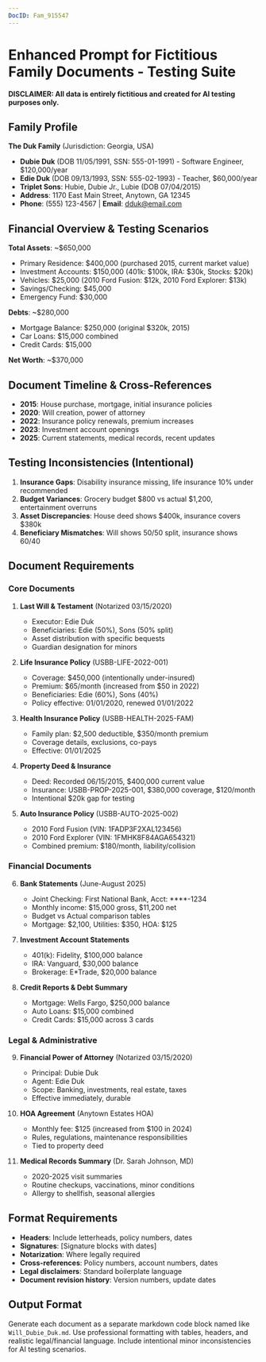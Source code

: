 ```yaml
---
DocID: Fam_915547
---
```


# Enhanced Prompt for Fictitious Family Documents - Testing Suite

**DISCLAIMER: All data is entirely fictitious and created for AI testing purposes only.**

## Family Profile
**The Duk Family** (Jurisdiction: Georgia, USA)
- **Dubie Duk** (DOB 11/05/1991, SSN: 555-01-1991) - Software Engineer, $120,000/year
- **Edie Duk** (DOB 09/13/1993, SSN: 555-02-1993) - Teacher, $60,000/year  
- **Triplet Sons**: Hubie, Dubie Jr., Lubie (DOB 07/04/2015)
- **Address**: 1170 East Main Street, Anytown, GA 12345
- **Phone**: (555) 123-4567 | **Email**: dduk@email.com

## Financial Overview & Testing Scenarios
**Total Assets**: ~$650,000
- Primary Residence: $400,000 (purchased 2015, current market value)
- Investment Accounts: $150,000 (401k: $100k, IRA: $30k, Stocks: $20k)
- Vehicles: $25,000 (2010 Ford Fusion: $12k, 2010 Ford Explorer: $13k)
- Savings/Checking: $45,000
- Emergency Fund: $30,000

**Debts**: ~$280,000
- Mortgage Balance: $250,000 (original $320k, 2015)
- Car Loans: $15,000 combined
- Credit Cards: $15,000

**Net Worth**: ~$370,000

## Document Timeline & Cross-References
- **2015**: House purchase, mortgage, initial insurance policies
- **2020**: Will creation, power of attorney
- **2022**: Insurance policy renewals, premium increases
- **2023**: Investment account openings
- **2025**: Current statements, medical records, recent updates

## Testing Inconsistencies (Intentional)
1. **Insurance Gaps**: Disability insurance missing, life insurance 10% under recommended
2. **Budget Variances**: Grocery budget $800 vs actual $1,200, entertainment overruns
3. **Asset Discrepancies**: House deed shows $400k, insurance covers $380k
4. **Beneficiary Mismatches**: Will shows 50/50 split, insurance shows 60/40

## Document Requirements

### Core Documents
1. **Last Will & Testament** (Notarized 03/15/2020)
   - Executor: Edie Duk
   - Beneficiaries: Edie (50%), Sons (50% split)
   - Asset distribution with specific bequests
   - Guardian designation for minors

2. **Life Insurance Policy** (USBB-LIFE-2022-001)
   - Coverage: $450,000 (intentionally under-insured)
   - Premium: $65/month (increased from $50 in 2022)
   - Beneficiaries: Edie (60%), Sons (40%)
   - Policy effective: 01/01/2020, renewed 01/01/2022

3. **Health Insurance Policy** (USBB-HEALTH-2025-FAM)
   - Family plan: $2,500 deductible, $350/month premium
   - Coverage details, exclusions, co-pays
   - Effective: 01/01/2025

4. **Property Deed & Insurance** 
   - Deed: Recorded 06/15/2015, $400,000 current value
   - Insurance: USBB-PROP-2025-001, $380,000 coverage, $120/month
   - Intentional $20k gap for testing

5. **Auto Insurance Policy** (USBB-AUTO-2025-002)
   - 2010 Ford Fusion (VIN: 1FADP3F2XAL123456)
   - 2010 Ford Explorer (VIN: 1FMHK8F84AGA654321)
   - Combined premium: $180/month, liability/collision

### Financial Documents
6. **Bank Statements** (June-August 2025)
   - Joint Checking: First National Bank, Acct: ****-1234
   - Monthly income: $15,000 gross, $11,200 net
   - Budget vs Actual comparison tables
   - Mortgage: $2,100, Utilities: $350, HOA: $125

7. **Investment Account Statements**
   - 401(k): Fidelity, $100,000 balance
   - IRA: Vanguard, $30,000 balance  
   - Brokerage: E*Trade, $20,000 balance

8. **Credit Reports & Debt Summary**
   - Mortgage: Wells Fargo, $250,000 balance
   - Auto Loans: $15,000 combined
   - Credit Cards: $15,000 across 3 cards

### Legal & Administrative
9. **Financial Power of Attorney** (Notarized 03/15/2020)
   - Principal: Dubie Duk
   - Agent: Edie Duk
   - Scope: Banking, investments, real estate, taxes
   - Effective immediately, durable

10. **HOA Agreement** (Anytown Estates HOA)
    - Monthly fee: $125 (increased from $100 in 2024)
    - Rules, regulations, maintenance responsibilities
    - Tied to property deed

11. **Medical Records Summary** (Dr. Sarah Johnson, MD)
    - 2020-2025 visit summaries
    - Routine checkups, vaccinations, minor conditions
    - Allergy to shellfish, seasonal allergies

## Format Requirements
- **Headers**: Include letterheads, policy numbers, dates
- **Signatures**: [Signature blocks with dates]
- **Notarization**: Where legally required
- **Cross-references**: Policy numbers, account numbers, dates
- **Legal disclaimers**: Standard boilerplate language
- **Document revision history**: Version numbers, update dates

## Output Format
Generate each document as a separate markdown code block named like `Will_Dubie_Duk.md`. Use professional formatting with tables, headers, and realistic legal/financial language. Include intentional minor inconsistencies for AI testing scenarios.